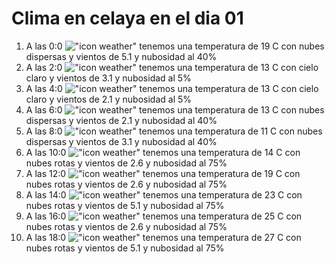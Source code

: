 # Clima en celaya en el dia 01

1. A las 0:0 !["icon weather"](http://openweathermap.org/img/w/03n.png) tenemos una temperatura de 19 C con nubes dispersas y  vientos de 5.1 y nubosidad al 40%
1. A las 2:0 !["icon weather"](http://openweathermap.org/img/w/02n.png) tenemos una temperatura de 13 C con cielo claro y  vientos de 3.1 y nubosidad al 5%
1. A las 4:0 !["icon weather"](http://openweathermap.org/img/w/02n.png) tenemos una temperatura de 13 C con cielo claro y  vientos de 2.1 y nubosidad al 5%
1. A las 6:0 !["icon weather"](http://openweathermap.org/img/w/03n.png) tenemos una temperatura de 13 C con nubes dispersas y  vientos de 2.1 y nubosidad al 40%
1. A las 8:0 !["icon weather"](http://openweathermap.org/img/w/03n.png) tenemos una temperatura de 11 C con nubes dispersas y  vientos de 3.1 y nubosidad al 40%
1. A las 10:0 !["icon weather"](http://openweathermap.org/img/w/04d.png) tenemos una temperatura de 14 C con nubes rotas y  vientos de 2.6 y nubosidad al 75%
1. A las 12:0 !["icon weather"](http://openweathermap.org/img/w/04d.png) tenemos una temperatura de 19 C con nubes rotas y  vientos de 2.6 y nubosidad al 75%
1. A las 14:0 !["icon weather"](http://openweathermap.org/img/w/04d.png) tenemos una temperatura de 23 C con nubes rotas y  vientos de 5.1 y nubosidad al 75%
1. A las 16:0 !["icon weather"](http://openweathermap.org/img/w/04d.png) tenemos una temperatura de 25 C con nubes rotas y  vientos de 2.6 y nubosidad al 75%
1. A las 18:0 !["icon weather"](http://openweathermap.org/img/w/04d.png) tenemos una temperatura de 27 C con nubes rotas y  vientos de 5.1 y nubosidad al 75%
